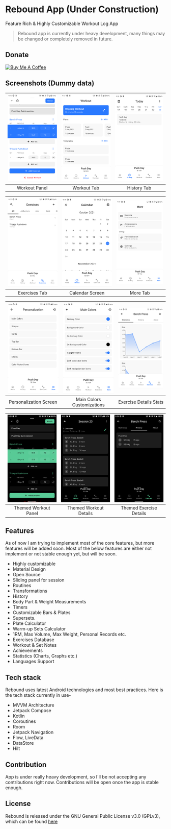# Rebound App (Under Construction)

Feature Rich & Highly Customizable Workout Log App

> Rebound app is currently under heavy development, many things may be
> changed or completely removed in future.
 
## Donate

<a href="https://www.buymeacoffee.com/ankitsuda" target="_blank"><img src="https://cdn.buymeacoffee.com/buttons/v2/default-yellow.png" alt="Buy Me A Coffee" height="41" width="174"></a>

## Screenshots (Dummy data)

| <img src="arts/workout_panel.png" width="200"/> | <img src="arts/workout_tab.png" width="200"/> | <img src="arts/history_tab.png" width="200"/> | 
|:---:|:---:|:---:|
|Workout Panel|Workout Tab|History Tab|

| <img src="arts/exercises_tab.png" width="200"/> | <img src="arts/calendar_screen.png" width="200"/> |<img src="arts/more_tab.png" width="200"/> |
|:---:|:---:|:---:|
|Exercises Tab|Calendar Screen|More Tab|

| <img src="arts/personalization_screen.png" width="200"/> | <img src="arts/main_colors_screen.png" width="200"/> | <img src="arts/exercise_details_stats.png" width="200"/> | 
|:---:|:---:|:---:|
|Personalization Screen|Main Colors Customizations|Exercise Details Stats|

| <img src="arts/themed_workout_panel.png" width="200"/> | <img src="arts/themed_workout_details.png" width="200"/> | <img src="arts/themed_exercise_details_history.png" width="200"/> |
|:---:|:---:|:---:|
|Themed Workout Panel|Themed Workout Details|Themed Exercise Details|
## Features

As of now I am trying to implement most of the core features, but more features will be added soon.
Most of the below features are either not implement or not stable enough yet, but will be soon.

- Highly customizable
- Material Design
- Open Source
- Sliding panel for session
- Routines
- Transformations
- History
- Body Part & Weight Measurements
- Timers
- Customizable Bars & Plates
- Supersets.
- Plate Calculator
- Warm-up Sets Calculator
- 1RM, Max Volume, Max Weight, Personal Records etc.
- Exercises Database
- Workout & Set Notes
- Achievements
- Statistics (Charts, Graphs etc.)
- Languages Support

## Tech stack

Rebound uses latest Android technologies and most best practices. Here is the tech stack currently
in use-

- MVVM Architecture
- Jetpack Compose
- Kotlin
- Coroutines
- Room
- Jetpack Navigation
- Flow, LiveData
- DataStore
- Hilt

## Contribution

App is under really heavy development, so I'll be not accepting any contributions right now.
Contributions will be open once the app is stable enough.

## License

Rebound is released under the GNU General Public License v3.0 (GPLv3), which can be
found [here](LICENSE.md)